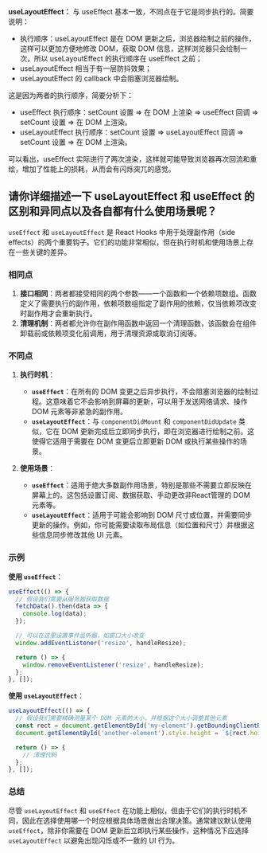 **useLayoutEffect：** 与 useEffect 基本一致，不同点在于它是同步执行的。简要说明：

- 执行顺序：useLayoutEffect 是在 DOM 更新之后，浏览器绘制之前的操作，这样可以更加方便地修改 DOM，获取 DOM 信息，这样浏览器只会绘制一次，所以 useLayoutEffect 的执行顺序在 useEffect 之前；
- useLayoutEffect 相当于有一层防抖效果；
- useLayoutEffect 的 callback 中会阻塞浏览器绘制。



这是因为两者的执行顺序，简要分析下：

- useEffect 执行顺序：setCount 设置 => 在 DOM 上渲染 => useEffect 回调 => setCount 设置 => 在 DOM 上渲染。
- useLayoutEffect 执行顺序：setCount 设置 => useLayoutEffect 回调 => setCount 设置 => 在 DOM 上渲染。

可以看出，useEffect 实际进行了两次渲染，这样就可能导致浏览器再次回流和重绘，增加了性能上的损耗，从而会有闪烁突兀的感觉。



## 请你详细描述一下 useLayoutEffect 和 useEffect 的区别和异同点以及各自都有什么使用场景呢？

`useEffect` 和 `useLayoutEffect` 是 React Hooks 中用于处理副作用（side effects）的两个重要钩子。它们的功能非常相似，但在执行时机和使用场景上存在一些关键的差异。

### 相同点

1. **接口相同**：两者都接受相同的两个参数——一个函数和一个依赖项数组。函数定义了需要执行的副作用，依赖项数组指定了副作用的依赖，仅当依赖项改变时副作用才会重新执行。
2. **清理机制**：两者都允许你在副作用函数中返回一个清理函数，该函数会在组件卸载前或依赖项变化前调用，用于清理资源或取消订阅等。

### 不同点

1. **执行时机**：
   - **`useEffect`**：在所有的 DOM 变更之后异步执行，不会阻塞浏览器的绘制过程。这意味着它不会影响到屏幕的更新，可以用于发送网络请求、操作 DOM 元素等非紧急的副作用。
   - **`useLayoutEffect`**：与 `componentDidMount` 和 `componentDidUpdate` 类似，它在 DOM 更新完成后立即同步执行，即在浏览器进行绘制之前。这使得它适用于需要在 DOM 变更后立即更新 DOM 或执行某些操作的场景。

2. **使用场景**：
   - **`useEffect`**：适用于绝大多数副作用场景，特别是那些不需要立即反映在屏幕上的。这包括设置订阅、数据获取、手动更改非React管理的 DOM 元素等。
   - **`useLayoutEffect`**：适用于可能会影响到 DOM 尺寸或位置，并需要同步更新的操作。例如，你可能需要读取布局信息（如位置和尺寸）并根据这些信息同步修改其他 UI 元素。

### 示例

**使用 `useEffect`**：
```javascript
useEffect(() => {
  // 假设我们需要从服务器获取数据
  fetchData().then(data => {
    console.log(data);
  });

  // 可以在这里设置事件监听器，如窗口大小改变
  window.addEventListener('resize', handleResize);

  return () => {
    window.removeEventListener('resize', handleResize);
  };
}, []);
```

**使用 `useLayoutEffect`**：
```javascript
useLayoutEffect(() => {
  // 假设我们需要精确测量某个 DOM 元素的大小，并根据这个大小调整其他元素
  const rect = document.getElementById('my-element').getBoundingClientRect();
  document.getElementById('another-element').style.height = `${rect.height}px`;

  return () => {
    // 清理代码
  };
}, []);
```

### 总结

尽管 `useLayoutEffect` 和 `useEffect` 在功能上相似，但由于它们的执行时机不同，因此在选择使用哪一个时应根据具体场景做出合理决策。通常建议默认使用 `useEffect`，除非你需要在 DOM 更新后立即执行某些操作，这种情况下应选择 `useLayoutEffect` 以避免出现闪烁或不一致的 UI 行为。